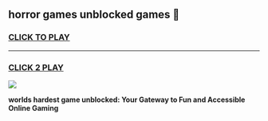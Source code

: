 
## horror games unblocked games 👋
<h3>
<a href="https://premium.freeplayer.one?title=horror_games_unblocked_games&ref=13F">CLICK TO PLAY</a></h3>
<hr>

<h3>
<a href="https://premium.freeplayer.one?title=horror_games_unblocked_games&ref=13F">CLICK 2 PLAY</a>
  
</h3>

<a href="https://premium.freeplayer.one?title=horror_games_unblocked_games&ref=12F/"><img src="https://clearcache.store/games.png"></a>


**worlds hardest game unblocked: Your Gateway to Fun and Accessible Online Gaming**
